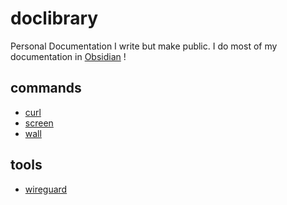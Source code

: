 # doclibrary
Personal Documentation I write but make public. I do most of my documentation in [Obsidian](https://obsidian.md/) !

## commands
- [curl](https://github.com/barkwoofdog/doclibrary/blob/main/command-library/curl.md)
- [screen](https://github.com/barkwoofdog/doclibrary/blob/b0a26cecbdeff09f5f54b82432bcbfeb11de99b8/command-library/screen.md)
- [wall](https://github.com/barkwoofdog/doclibrary/blob/140a21019ef6dbdb334e570d3e1e8ded037561ce/command-library/wall.md)

## tools
- [wireguard](https://github.com/barkwoofdog/doclibrary/blob/main/tools/wireguard.md)
